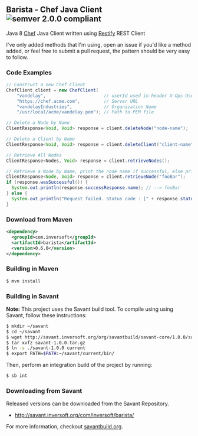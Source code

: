 ## Barista - Chef Java Client ![semver 2.0.0 compliant](http://img.shields.io/badge/semver-2.0.0-brightgreen.svg?style=flat-square)

Java 8 [Chef](https://www.chef.io/chef/) Java Client written using [Restify](https://github.com/inversoft/restify) REST Client

I've only added methods that I'm using, open an issue if you'd like a method added, or feel free to submit a pull request, the pattern should be very easy to follow.

### Code Examples
```java
// Construct a new Chef Client
ChefClient client = new ChefClient(
    "vandelay",                      // userId used in header X-Ops-UserId
    "https://chef.acme.com",         // Server URL
    "vandelayIndustries",            // Organization Name
    "/usr/local/acme/vandelay.pem"); // Path to PEM file

// Delete a Node by Name
ClientResponse<Void, Void> response = client.deleteNode("node-name");

// Delete a Client by Name
ClientResponse<Void, Void> response = client.deleteClient("client-name");

// Retrieve All Nodes
ClientResponse<Nodes, Void> response = client.retrieveNodes();

// Retrieve a Node by Name, print the node name if successful, else print the status code.
ClientResponse<Node, Void> response = client.retrieveNode("fooBar");
if (response.wasSuccessful()) {
  System.out.println(response.successResponse.name); // --> fooBar
} else {
  System.out.println("Request failed. Status code : [" + response.status + "]");
}
```

### Download from Maven 
```xml
<dependency>
  <groupId>com.inversoft</groupId>
  <artifactId>barista</artifactId>
  <version>0.6.0</version>
</dependency>
```

### Building in Maven

```bash
$ mvn install
```

### Building in Savant
**Note:** This project uses the Savant build tool. To compile using using Savant, follow these instructions:

```bash
$ mkdir ~/savant
$ cd ~/savant
$ wget http://savant.inversoft.org/org/savantbuild/savant-core/1.0.0/savant-1.0.0.tar.gz
$ tar xvfz savant-1.0.0.tar.gz
$ ln -s ./savant-1.0.0 current
$ export PATH=$PATH:~/savant/current/bin/
```

Then, perform an integration build of the project by running:
```bash
$ sb int
```

### Downloading from Savant
Released versions can be downloaded from the Savant Repository.
 
 * http://savant.inversoft.org/com/inversoft/barista/
 

For more information, checkout [savantbuild.org](http://savantbuild.org/).
